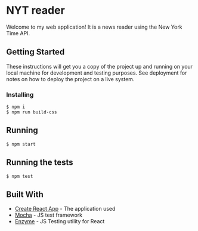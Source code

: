 # NYT reader

Welcome to my web application! It is a news reader using the New York Time API.

## Getting Started

These instructions will get you a copy of the project up and running on your local machine for development and testing purposes. See deployment for notes on how to deploy the project on a live system.

### Installing

```
$ npm i
$ npm run build-css
```
## Running

```
$ npm start
```

## Running the tests

```
$ npm test
```

## Built With

* [Create React App](https://github.com/facebookincubator/create-react-app) - The application used
* [Mocha](https://mochajs.org) - JS test framework
* [Enzyme](http://airbnb.io/enzyme/docs/api/) - JS Testing utility for React

